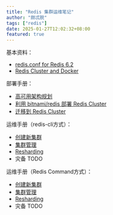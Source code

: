 ```yaml
---
title: "Redis 集群运维笔记"
author: "颇忒脱"
tags: ["redis"]
date: 2025-01-27T12:02:32+08:00
featured: true
---
```


<!--more-->

基本资料：

* [redis.conf for Redis 6.2][rc-conf]
* [Redis Cluster and Docker][rc-docker]

部署手册：

* [高可用架构规划](../ha-arch)
* [利用 bitnami/redis 部署 Redis Cluster](../bitnami-redis)
* [迁移到 Redis Cluster](../deploy-migration)

运维手册（redis-cli方式）：

* [创建新集群](../ops-cli/new-cluster)
* [集群管理](../ops-cli/existing-cluster)
* [Resharding](../ops-cli/resharding)
* 灾备 TODO

运维手册（Redis Command方式）：

* [创建新集群](../ops-cmd/new-cluster)
* [集群管理](../ops-cmd/existing-cluster)
* [Resharding](../ops-cmd/resharding)
* 灾备 TODO

[rc-docker]: https://redis.io/topics/cluster-tutorial#redis-cluster-and-docker
[rc-conf]: https://raw.githubusercontent.com/redis/redis/6.2/redis.conf
[1]: https://supwisdom.coding.net/p/redis-tools/d/multi-tenant-proxy/git

